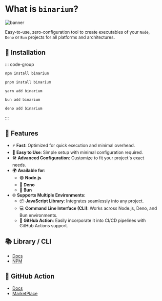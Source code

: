 # What is `binarium`?

![banner](/banner.png)

Easy-to-use, zero-configuration tool to create executables of your `Node`, `Deno` or `Bun` projects for all platforms and architectures.

## 🔑 Installation

::: code-group

```bash [npm]
npm install binarium
```

```bash [pnpm]
pnpm install binarium
```

```bash [yarn]
yarn add binarium
```

```bash [bun]
bun add binarium
```

```bash [deno]
deno add binarium
```

:::

## 🌟 Features

- ⚡ **Fast**: Optimized for quick execution and minimal overhead.
- 🚀 **Easy to Use**: Simple setup with minimal configuration required.
- 🛠️ **Advanced Configuration**: Customize to fit your project's exact needs.
- 🌍 **Available for**:
  - 🟢 **Node.js**
  - 🦕 **Deno**
  - 🍞 **Bun**
- 🌐 **Supports Multiple Environments**:
  - 📦 **JavaScript Library**: Integrates seamlessly into any project.
  - 💻 **Command Line Interface (CLI)**: Works across Node.js, Deno, and Bun environments.
  - 🤖 **GitHub Action**: Easily incorporate it into CI/CD pipelines with GitHub Actions support.

## 📚 Library / CLI

- [Docs](./core/index.md)
- [NPM](https://www.npmjs.com/package/binarium)

## 🤖 GitHub Action

- [Docs](./action/index.md)
- [MarketPlace](https://github.com/marketplace/actions/binarium-tool-to-create-executables-of-your-node-deno-or-bun-projects)
